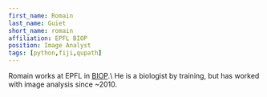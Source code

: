 ```yaml
---
first_name: Romain
last_name: Guiet
short_name: romain
affiliation: EPFL BIOP
position: Image Analyst
tags: [python,fiji,qupath]
---
```


Romain works at EPFL in [BIOP](https://www.epfl.ch/research/facilities/ptbiop/).\\
He is a biologist by training, but has worked with image analysis since ~2010.